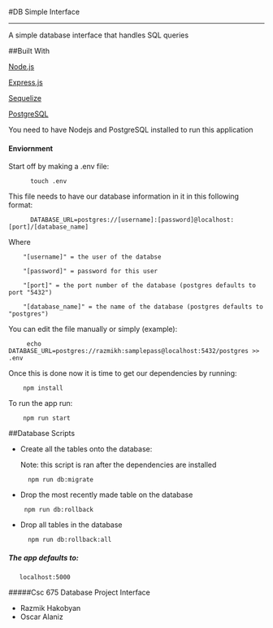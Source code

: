 #DB Simple Interface

----------------------------------------------------------
A simple database interface that handles SQL queries

##Built With


   [Node.js](https://nodejs.org/en/)
   
   [Express.js](https://expressjs.com/)
   
   [Sequelize](http://docs.sequelizejs.com/)
   
   [PostgreSQL](https://www.postgresql.org/)
   
   You need to have Nodejs and PostgreSQL installed to run this application
   
#### Enviornment
Start off by making a .env file:

          touch .env
   
This file needs to have our database information in it in this following format:

          DATABASE_URL=postgres://[username]:[password]@localhost:[port]/[database_name]
          
          
Where   
         
        "[username]" = the user of the databse

        "[password]" = password for this user
        
        "[port]" = the port number of the database (postgres defaults to port "5432")
        
        "[database_name]" = the name of the database (postgres defaults to "postgres")
        
You can edit the file manually or simply (example): 

         echo DATABASE_URL=postgres://razmikh:samplepass@localhost:5432/postgres >> .env



Once this is done now it is time to get our dependencies by running:
  
        npm install

To run the app run:

        npm run start
##Database Scripts

* Create all the tables onto the database:
      
     Note: this script is ran after the dependencies are installed
             
        npm run db:migrate
        
 * Drop the most recently made table on the database
 
        npm run db:rollback
        
* Drop all tables in the database

        npm run db:rollback:all

##### The app defaults to: 

       localhost:5000



#####Csc 675 Database Project Interface
   
   * Razmik Hakobyan
   * Oscar Alaniz